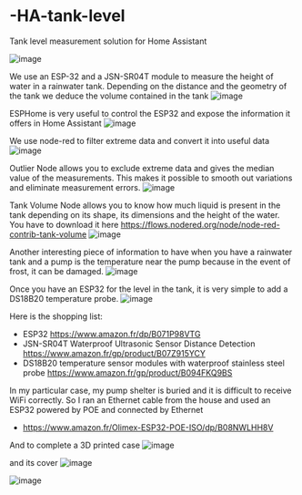 # -HA-tank-level
Tank level measurement solution for Home Assistant

![image](https://github.com/Coroebus/-HA-tank-level/assets/11136092/ab5d5e14-226a-49a2-b550-33a9459d45ca)

We use an ESP-32 and a JSN-SR04T module to measure the height of water in a rainwater tank. Depending on the distance and the geometry of the tank we deduce the volume contained in the tank
![image](https://github.com/Coroebus/-HA-tank-level/assets/11136092/5f44e6a1-b8c1-42ab-bb8b-345e0ee045f1)

ESPHome is very useful to control the ESP32 and expose the information it offers in Home Assistant
![image](https://github.com/Coroebus/-HA-tank-level/assets/11136092/2bf8b717-9ec3-4dcf-850f-32a56e1f75a3)

We use node-red to filter extreme data and convert it into useful data
![image](https://github.com/Coroebus/-HA-tank-level/assets/11136092/4f66bfd4-a9c3-4368-82d2-c06ff72c8c60)

Outlier Node allows you to exclude extreme data and gives the median value of the measurements. This makes it possible to smooth out variations and eliminate measurement errors.
![image](https://github.com/Coroebus/-HA-tank-level/assets/11136092/2541c607-ab96-4199-a77f-96193d7efe07)

Tank Volume Node allows you to know how much liquid is present in the tank depending on its shape, its dimensions and the height of the water. You have to download it here https://flows.nodered.org/node/node-red-contrib-tank-volume
![image](https://github.com/Coroebus/-HA-tank-level/assets/11136092/927b0565-80e3-4936-93d4-f1d6e519d856)


Another interesting piece of information to have when you have a rainwater tank and a pump is the temperature near the pump because in the event of frost, it can be damaged.
![image](https://github.com/Coroebus/-HA-tank-level/assets/11136092/18b20d2a-489e-41b8-9c6e-0b13dbec9eec)

Once you have an ESP32 for the level in the tank, it is very simple to add a DS18B20 temperature probe.
![image](https://github.com/Coroebus/-HA-tank-level/assets/11136092/828407e5-20b8-4788-9367-bb38d3ccf13c)

Here is the shopping list:
- ESP32
  https://www.amazon.fr/dp/B071P98VTG
- JSN-SR04T Waterproof Ultrasonic Sensor Distance Detection
  https://www.amazon.fr/gp/product/B07Z915YCY
- DS18B20 temperature sensor modules with waterproof stainless steel probe
  https://www.amazon.fr/gp/product/B094FKQ9BS

In my particular case, my pump shelter is buried and it is difficult to receive WiFi correctly. So I ran an Ethernet cable from the house and used an ESP32 powered by POE and connected by Ethernet
- https://www.amazon.fr/Olimex-ESP32-POE-ISO/dp/B08NWLHH8V

And to complete a 3D printed case
![image](https://github.com/Coroebus/-HA-tank-level/assets/11136092/7aa7ff78-e344-4888-8d8b-6a796d0f4094)

and its cover
![image](https://github.com/Coroebus/-HA-tank-level/assets/11136092/5a379158-2766-4b99-bffe-68fd9c214ab1)

![image](https://github.com/Coroebus/-HA-tank-level/assets/11136092/966216db-0d93-46c4-887a-c943f19d083a)
